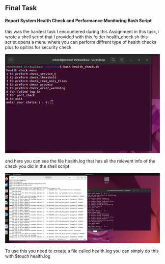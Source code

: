 ## Final Task
#### Report System Health Check and Performance Monitoring Bash Script

this was the hardest task I encountered during this Assignment
in this task, i wrote a shell script that I provided with this folder health_check.sh 
this script opens a menu where you can perform diffrent type of health checks plus to opitins for security check 

![Alt text](<Screenshot 2023-12-26 012014.png>)


and here you can see the file health.log that has all the relevent info of 
the check you did in the shell script

![Alt text](<Screenshot 2023-12-26 011159.png>)

To use this you need to create a file called health.log you can simply do this with $touch health.log
